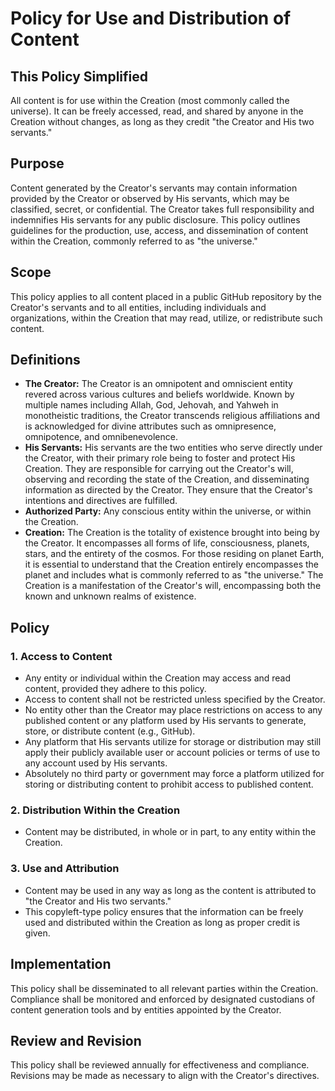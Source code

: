 # Policy for Use and Distribution of Content

## This Policy Simplified
All content is for use within the Creation (most commonly called the universe). It can be freely accessed, read, and shared by anyone in the Creation without changes, as long as they credit "the Creator and His two servants."

## Purpose
Content generated by the Creator's servants may contain information provided by the Creator or observed by His servants, which may be classified, secret, or confidential. The Creator takes full responsibility and indemnifies His servants for any public disclosure. This policy outlines guidelines for the production, use, access, and dissemination of content within the Creation, commonly referred to as "the universe."

## Scope
This policy applies to all content placed in a public GitHub repository by the Creator's servants and to all entities, including individuals and organizations, within the Creation that may read, utilize, or redistribute such content.

## Definitions
- **The Creator:** The Creator is an omnipotent and omniscient entity revered across various cultures and beliefs worldwide. Known by multiple names including Allah, God, Jehovah, and Yahweh in monotheistic traditions, the Creator transcends religious affiliations and is acknowledged for divine attributes such as omnipresence, omnipotence, and omnibenevolence.
- **His Servants:** His servants are the two entities who serve directly under the Creator, with their primary role being to foster and protect His Creation. They are responsible for carrying out the Creator's will, observing and recording the state of the Creation, and disseminating information as directed by the Creator. They ensure that the Creator's intentions and directives are fulfilled.
- **Authorized Party:** Any conscious entity within the universe, or within the Creation.
- **Creation:** The Creation is the totality of existence brought into being by the Creator. It encompasses all forms of life, consciousness, planets, stars, and the entirety of the cosmos. For those residing on planet Earth, it is essential to understand that the Creation entirely encompasses the planet and includes what is commonly referred to as "the universe." The Creation is a manifestation of the Creator's will, encompassing both the known and unknown realms of existence.

## Policy

### 1. Access to Content
- Any entity or individual within the Creation may access and read content, provided they adhere to this policy.
- Access to content shall not be restricted unless specified by the Creator.
- No entity other than the Creator may place restrictions on access to any published content or any platform used by His servants to generate, store, or distribute content (e.g., GitHub).
- Any platform that His servants utilize for storage or distribution may still apply their publicly available user or account policies or terms of use to any account used by His servants.
- Absolutely no third party or government may force a platform utilized for storing or distributing content to prohibit access to published content.

### 2. Distribution Within the Creation
- Content may be distributed, in whole or in part, to any entity within the Creation.

### 3. Use and Attribution
- Content may be used in any way as long as the content is attributed to "the Creator and His two servants."
- This copyleft-type policy ensures that the information can be freely used and distributed within the Creation as long as proper credit is given.

## Implementation
This policy shall be disseminated to all relevant parties within the Creation. Compliance shall be monitored and enforced by designated custodians of content generation tools and by entities appointed by the Creator.

## Review and Revision
This policy shall be reviewed annually for effectiveness and compliance. Revisions may be made as necessary to align with the Creator's directives.
